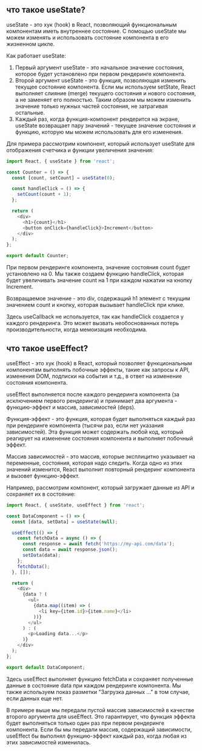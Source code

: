 ## что такое useState?

useState - это хук (hook) в React, позволяющий функциональным компонентам иметь внутреннее состояние. С помощью useState мы можем изменять и использовать состояние компонента в его жизненном цикле.

Как работает useState:
1. Первый аргумент useState - это начальное значение состояния, которое будет установлено при первом рендеринге компонента.
2. Второй аргумент useState - это функция, позволяющая изменить текущее состояние компонента. Если мы используем setState, React выполняет слияние (merge) текущего состояния и нового состояния, а не заменяет его полностью. Таким образом мы можем изменить значение только нужных частей состояния, не затрагивая остальные.
3. Каждый раз, когда функция-компонент рендерится на экране, useState возвращает пару значений - текущее значение состояния и функцию, которую мы можем использовать для его изменения.

Для примера рассмотрим компонент, который использует useState для отображения счетчика и функции увеличения значения:
```javascript
import React, { useState } from 'react';

const Counter = () => {
  const [count, setCount] = useState(0);

  const handleClick = () => {
    setCount(count + 1);
  };

  return (
    <div>
      <h1>{count}</h1>
      <button onClick={handleClick}>Increment</button>
    </div>
  );
};

export default Counter;
```

При первом рендеринге компонента, значение состояния count будет установлено на 0. Мы также создаем функцию handleClick, которая будет увеличивать значение count на 1 при каждом нажатии на кнопку Increment. 

Возвращаемое значение - это div, содержащий h1 элемент с текущим значением count и кнопку, которая вызывает handleClick при клике.

Здесь useCallback не используется, так как handleClick создается у каждого рендеринга. Это может вызвать необоснованных потерь производительности, когда мемоизация необходима.

## что такое useEffect?

useEffect - это хук (hook) в React, который позволяет функциональным компонентам выполнять побочные эффекты, такие как запросы к API, изменения DOM, подписки на события и т.д., в ответ на изменение состояния компонента.

useEffect выполняется после каждого рендеринга компонента (за исключением первого рендеринга) и принимает два аргумента - функцию-эффект и массив, зависимостей (deps). 

Функция-эффект - это функция, которая будет выполняться каждый раз при рендеринге компонента (тысячи раз, если нет указания зависимостей). Эта функция может содержать любой код, который реагирует на изменение состояния компонента и выполняет побочный эффект.

Массив зависимостей - это массив, которые эксплицитно указывает на переменные, состояния, которая надо следить. Когда одно из этих значений изменится, React выполнит повторный рендеринг компонента и вызовет функцию-эффект.

Например, рассмотрим компонент, который загружает данные из API и сохраняет их в состояние:

```javascript
import React, { useState, useEffect } from 'react';

const DataComponent = () => {
  const [data, setData] = useState(null);

  useEffect(() => {
    const fetchData = async () => {
      const response = await fetch('https://my-api.com/data');
      const data = await response.json();
      setData(data);
    };
    fetchData();
  }, []);

  return (
    <div>
      {data ? (
        <ul>
          {data.map((item) => (
            <li key={item.id}>{item.name}</li>
          ))}
        </ul>
      ) : (
        <p>Loading data...</p>
      )}
    </div>
  );
};

export default DataComponent;
```
 
Здесь useEffect выполняет функцию fetchData и сохраняет полученные данные в состояние data при каждом рендеринге компонента. Мы также используем показ разметки "Загрузка данных ..." в том случае, если данных еще нет.

В примере выше мы передали пустой массив зависимостей в качестве второго аргумента для useEffect. Это гарантирует, что функция эффекта будет выполняться только один раз при первом рендеринге компонента. Если бы мы передали массив, содержащий зависимости, useEffect бы выполнял функцию-эффект каждый раз, когда любая из этих зависимостей изменилась.